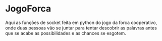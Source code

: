 # JogoForca




Aqui as funções de socket feita em python do jogo da forca cooperativo, onde duas pessoas vão se juntar para tentar descobrir as palavras antes que se acabe as possibilidades e as chances se esgotem.
